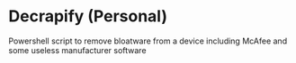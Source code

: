 # Decrapify (Personal)
Powershell script to remove bloatware from a device including McAfee and some useless manufacturer software
